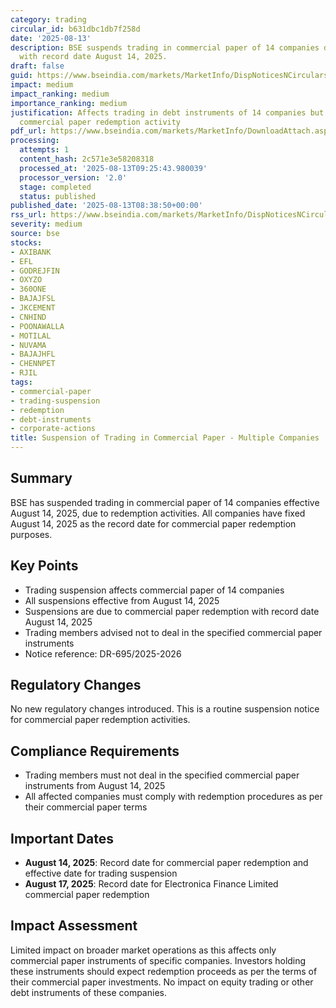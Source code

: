 ```yaml
---
category: trading
circular_id: b631dbc1db7f258d
date: '2025-08-13'
description: BSE suspends trading in commercial paper of 14 companies due to redemption
  with record date August 14, 2025.
draft: false
guid: https://www.bseindia.com/markets/MarketInfo/DispNoticesNCirculars.aspx?Noticeid={B1BD57DE-3478-4FDD-9AE4-31B0482C295E}&noticeno=20250813-12&dt=08/13/2025&icount=12&totcount=19&flag=0
impact: medium
impact_ranking: medium
importance_ranking: medium
justification: Affects trading in debt instruments of 14 companies but limited to
  commercial paper redemption activity
pdf_url: https://www.bseindia.com/markets/MarketInfo/DownloadAttach.aspx?id=20250813-12&attachedId=
processing:
  attempts: 1
  content_hash: 2c571e3e58208318
  processed_at: '2025-08-13T09:25:43.980039'
  processor_version: '2.0'
  stage: completed
  status: published
published_date: '2025-08-13T08:38:50+00:00'
rss_url: https://www.bseindia.com/markets/MarketInfo/DispNoticesNCirculars.aspx?Noticeid={B1BD57DE-3478-4FDD-9AE4-31B0482C295E}&noticeno=20250813-12&dt=08/13/2025&icount=12&totcount=19&flag=0
severity: medium
source: bse
stocks:
- AXIBANK
- EFL
- GODREJFIN
- OXYZO
- 360ONE
- BAJAJFSL
- JKCEMENT
- CNHIND
- POONAWALLA
- MOTILAL
- NUVAMA
- BAJAJHFL
- CHENNPET
- RJIL
tags:
- commercial-paper
- trading-suspension
- redemption
- debt-instruments
- corporate-actions
title: Suspension of Trading in Commercial Paper - Multiple Companies
---
```


## Summary

BSE has suspended trading in commercial paper of 14 companies effective August 14, 2025, due to redemption activities. All companies have fixed August 14, 2025 as the record date for commercial paper redemption purposes.

## Key Points

- Trading suspension affects commercial paper of 14 companies
- All suspensions effective from August 14, 2025
- Suspensions are due to commercial paper redemption with record date August 14, 2025
- Trading members advised not to deal in the specified commercial paper instruments
- Notice reference: DR-695/2025-2026

## Regulatory Changes

No new regulatory changes introduced. This is a routine suspension notice for commercial paper redemption activities.

## Compliance Requirements

- Trading members must not deal in the specified commercial paper instruments from August 14, 2025
- All affected companies must comply with redemption procedures as per their commercial paper terms

## Important Dates

- **August 14, 2025**: Record date for commercial paper redemption and effective date for trading suspension
- **August 17, 2025**: Record date for Electronica Finance Limited commercial paper redemption

## Impact Assessment

Limited impact on broader market operations as this affects only commercial paper instruments of specific companies. Investors holding these instruments should expect redemption proceeds as per the terms of their commercial paper investments. No impact on equity trading or other debt instruments of these companies.